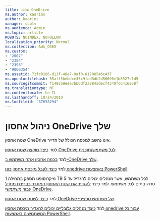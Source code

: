 ```yaml
---
title: אחסון OneDrive
ms.author: kaarins
author: kaarins
manager: scotv
ms.audience: Admin
ms.topic: article
ROBOTS: NOINDEX, NOFOLLOW
localization_priority: Normal
ms.collection: Adm_O365
ms.custom:
- "2007"
- "2384"
- "2398"
- "9000354"
ms.assetid: 71fc8106-d11f-46e7-9af0-81708546c437
ms.openlocfilehash: 55aff5bebdce35c9fad3db2d56696e1b5527c1d5
ms.sourcegitcommit: f1493a9eea7bb6df2a284adecf4349fc6416958f
ms.translationtype: MT
ms.contentlocale: he-IL
ms.lasthandoff: 10/24/2019
ms.locfileid: "37658294"
---
```

# <a name="manage-your-onedrive-storage"></a>ניהול אחסון OneDrive שלך

שטח אחסון OneDrive אינו נחשב למכסה הכולל של הדייר. 

למד [כיצד מוקצה שטח אחסון OneDrive לכל משתמש/תוכנית](https://docs.microsoft.com/office365/servicedescriptions/onedrive-for-business-service-description?redirectedfrom=MSDN#storage-space-per-user).

למד [בכמה אחסון אתה משתמש ב-OneDrive שלך](https://support.office.com/article/manage-your-onedrive-for-business-storage-31519161-059c-4764-b6f8-f5cd29f7fe68).

למד [כיצד לקבל מיכסת אחסון כונן onedrive באמצעות PowerShell](https://gallery.technet.microsoft.com/scriptcenter/OneDrive-for-Business-0cb45614).

מיקרוסופט תספק בתחילה 1 TB לכל משתמש, אשר מנהלים יכולים להגדיל עד 5 טרה-בתים לכל משתמש. למד כיצד [להגדיר את שטח האחסון המוגדר כברירת מחדל עבור משתמשי OneDrive](https://docs.microsoft.com/onedrive/set-default-storage-space).

למד [כיצד לשנות שטח אחסון OneDrive של משתמש ספציפי](https://docs.microsoft.com/onedrive/change-user-storage).

למד [כיצד מנהלים גלובליים יכולים להגדיר מיכסת אחסון onedrive עבור כל המשתמשים באמצעות PowerShell](https://gallery.technet.microsoft.com/office/How-to-set-OneDrive-for-8b61365b).
  